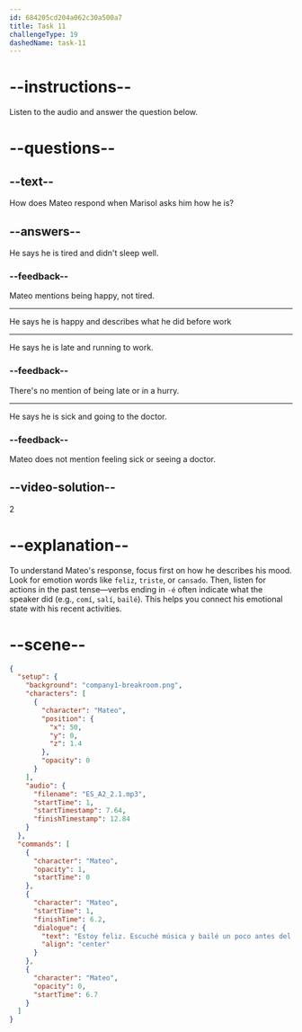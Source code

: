 ```yaml
---
id: 684205cd204a062c30a500a7
title: Task 11
challengeType: 19
dashedName: task-11
---
```


<!-- (Audio) Mateo: Estoy feliz. Escuché música y bailé un poco antes del trabajo. -->

# --instructions--

Listen to the audio and answer the question below.

# --questions--

## --text--

How does Mateo respond when Marisol asks him how he is?

## --answers--

He says he is tired and didn't sleep well.

### --feedback--

Mateo mentions being happy, not tired.

---

He says he is happy and describes what he did before work

---

He says he is late and running to work.

### --feedback--

There's no mention of being late or in a hurry.

---

He says he is sick and going to the doctor.

### --feedback--

Mateo does not mention feeling sick or seeing a doctor.

## --video-solution--

2

# --explanation--

To understand Mateo's response, focus first on how he describes his mood. Look for emotion words like `feliz`, `triste`, or `cansado`. Then, listen for actions in the past tense—verbs ending in `-é` often indicate what the speaker did (e.g., `comí`, `salí`, `bailé`). This helps you connect his emotional state with his recent activities.

# --scene--

```json
{
  "setup": {
    "background": "company1-breakroom.png",
    "characters": [
      {
        "character": "Mateo",
        "position": {
          "x": 50,
          "y": 0,
          "z": 1.4
        },
        "opacity": 0
      }
    ],
    "audio": {
      "filename": "ES_A2_2.1.mp3",
      "startTime": 1,
      "startTimestamp": 7.64,
      "finishTimestamp": 12.84
    }
  },
  "commands": [
    {
      "character": "Mateo",
      "opacity": 1,
      "startTime": 0
    },
    {
      "character": "Mateo",
      "startTime": 1,
      "finishTime": 6.2,
      "dialogue": {
        "text": "Estoy feliz. Escuché música y bailé un poco antes del trabajo.",
        "align": "center"
      }
    },
    {
      "character": "Mateo",
      "opacity": 0,
      "startTime": 6.7
    }
  ]
}
```
